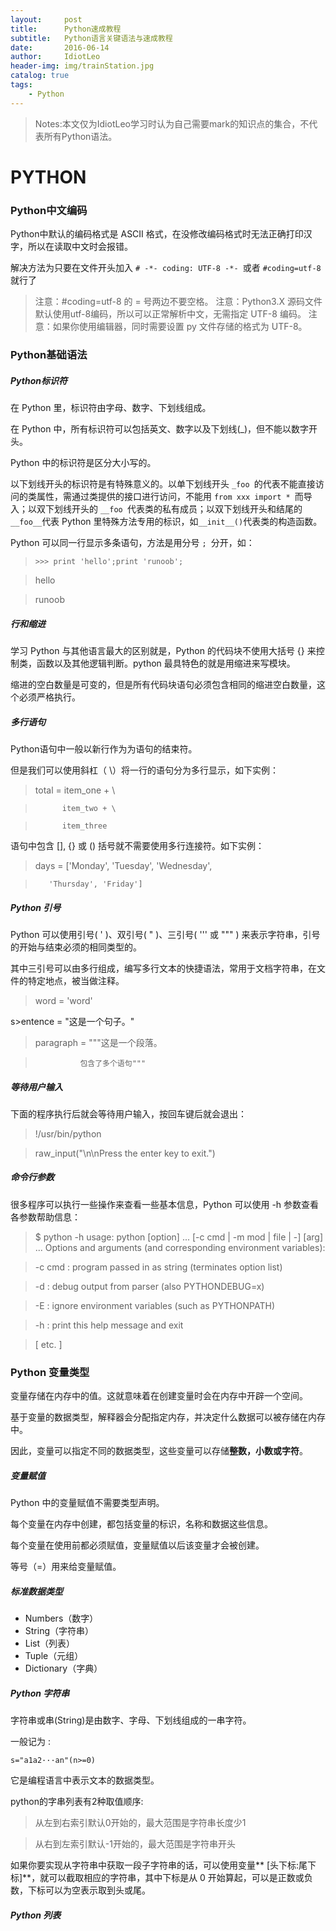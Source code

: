 ```yaml
---
layout:     post
title:      Python速成教程
subtitle:   Python语言关键语法与速成教程
date:       2016-06-14
author:     IdiotLeo
header-img: img/trainStation.jpg
catalog: true
tags:
    - Python
---
```


>Notes:本文仅为IdiotLeo学习时认为自己需要mark的知识点的集合，不代表所有Python语法。

# PYTHON

### Python中文编码

Python中默认的编码格式是 ASCII 格式，在没修改编码格式时无法正确打印汉字，所以在读取中文时会报错。

解决方法为只要在文件开头加入 `# -*- coding: UTF-8 -*- `或者 `#coding=utf-8` 就行了 

>注意：#coding=utf-8 的 = 号两边不要空格。
>注意：Python3.X 源码文件默认使用utf-8编码，所以可以正常解析中文，无需指定 UTF-8 编码。
>注意：如果你使用编辑器，同时需要设置 py 文件存储的格式为 UTF-8。

### Python基础语法

##### Python标识符

在 Python 里，标识符由字母、数字、下划线组成。

在 Python 中，所有标识符可以包括英文、数字以及下划线(_)，但不能以数字开头。

Python 中的标识符是区分大小写的。

以下划线开头的标识符是有特殊意义的。以单下划线开头 `_foo `的代表不能直接访问的类属性，需通过类提供的接口进行访问，不能用 `from xxx import * `而导入；以双下划线开头的 `__foo `代表类的私有成员；以双下划线开头和结尾的` __foo__ `代表 Python 里特殊方法专用的标识，如` __init__() `代表类的构造函数。

Python 可以同一行显示多条语句，方法是用分号 `; `分开，如：

> `>>> print 'hello';print 'runoob';`

> hello

> runoob

##### 行和缩进

学习 Python 与其他语言最大的区别就是，Python 的代码块不使用大括号 {} 来控制类，函数以及其他逻辑判断。python 最具特色的就是用缩进来写模块。

缩进的空白数量是可变的，但是所有代码块语句必须包含相同的缩进空白数量，这个必须严格执行。

##### 多行语句

Python语句中一般以新行作为为语句的结束符。

但是我们可以使用斜杠（ \）将一行的语句分为多行显示，如下实例：

>total = item_one + \

>           item_two + \

>           item_three

语句中包含 [], {} 或 () 括号就不需要使用多行连接符。如下实例：
>days = ['Monday', 'Tuesday', 'Wednesday',

>        'Thursday', 'Friday']

##### Python 引号

Python 可以使用引号( ' )、双引号( " )、三引号( ''' 或 """ ) 来表示字符串，引号的开始与结束必须的相同类型的。

其中三引号可以由多行组成，编写多行文本的快捷语法，常用于文档字符串，在文件的特定地点，被当做注释。

>word = 'word'

s>entence = "这是一个句子。"

>paragraph = """这是一个段落。

>               包含了多个语句"""

##### 等待用户输入

下面的程序执行后就会等待用户输入，按回车键后就会退出：

> !/usr/bin/python

>

>raw_input("\n\nPress the enter key to exit.")

##### 命令行参数

很多程序可以执行一些操作来查看一些基本信息，Python 可以使用 -h 参数查看各参数帮助信息：

>$ python -h 
>usage: python [option] ... [-c cmd | -m mod | file | -] [arg] ... Options and arguments (and corresponding environment variables): 

>-c cmd : program passed in as string (terminates option list) 

>-d     : debug output from parser (also PYTHONDEBUG=x) 

>-E     : ignore environment variables (such as PYTHONPATH) 

>-h     : print this help message and exit 
 
>[ etc. ] 

### Python 变量类型

变量存储在内存中的值。这就意味着在创建变量时会在内存中开辟一个空间。

基于变量的数据类型，解释器会分配指定内存，并决定什么数据可以被存储在内存中。

因此，变量可以指定不同的数据类型，这些变量可以存储**整数，小数或字符**。

##### 变量赋值

Python 中的变量赋值不需要类型声明。

每个变量在内存中创建，都包括变量的标识，名称和数据这些信息。

每个变量在使用前都必须赋值，变量赋值以后该变量才会被创建。

等号（=）用来给变量赋值。

##### 标准数据类型

- Numbers（数字）
- String（字符串）
- List（列表）
- Tuple（元组）
- Dictionary（字典）

##### Python 字符串

字符串或串(String)是由数字、字母、下划线组成的一串字符。

一般记为 :

`s="a1a2···an"(n>=0)`

它是编程语言中表示文本的数据类型。 

python的字串列表有2种取值顺序:

>从左到右索引默认0开始的，最大范围是字符串长度少1

>从右到左索引默认-1开始的，最大范围是字符串开头

如果你要实现从字符串中获取一段子字符串的话，可以使用变量** [头下标:尾下标]**，就可以截取相应的字符串，其中下标是从 0 开始算起，可以是正数或负数，下标可以为空表示取到头或尾。
 
##### Python 列表

